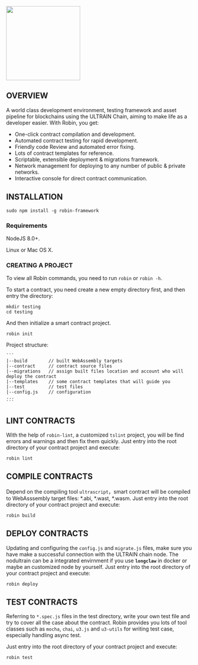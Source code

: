 <img src="https://user-images.githubusercontent.com/1866848/46092758-33c63000-c1e8-11e8-8d70-655c7358df89.png" width="200" hegiht="300" align=center />


## OVERVIEW

A world class development environment, testing framework and asset pipeline for blockchains using the ULTRAIN Chain, aiming to make life as a developer easier. With Robin, you get:

* One-click contract compilation and development.
* Automated contract testing for rapid development.
* Friendly code Review and automated error fixing.
* Lots of contract templates for reference.
* Scriptable, extensible deployment & migrations framework.
* Network management for deploying to any number of public & private networks.
* Interactive console for direct contract communication.

## INSTALLATION

```
sudo npm install -g robin-framework
```

### Requirements
NodeJS 8.0+.

Linux or Mac OS X.

### CREATING A PROJECT

To view all Robin commands, you need to run `robin` or `robin -h`.

To start a contract, you need create a new empty directory first, and then entry the directory:

```
mkdir testing
cd testing
```
And then initialize a smart contract project.

```
robin init
```

Project structure:

    ```
    |--build        // built WebAssembly targets
    |--contract     // contract source files
    |--migrations   // assign built files location and account who will deploy the contract
    |--templates    // some contract templates that will guide you
    |--test         // test files 
    |--config.js    // configuration
    ...
    ```

## LINT CONTRACTS
With the help of `robin-lint`, a customized `tslint` project, you will be find errors and warnings and then fix them quickly.
Just entry into the root directory of your contract project and execute: 
```
robin lint
```

## COMPILE CONTRACTS

Depend on the compiling tool `ultrascript`，smart contract will be compiled to WebAsssembly target files: *.abi, *.wast, *.wasm.
Just entry into the root directory of your contract project and execute: 
```
robin build
```

## DEPLOY CONTRACTS

Updating and configuring the `config.js` and `migrate.js` files, make sure you have make a successful connection with the ULTRAIN chain node. The nodultrain can be a integrated envirnment if you use **`longclaw`** in docker or maybe an customized node by yourself.
Just entry into the root directory of your contract project and execute: 
```
robin deploy
```

## TEST CONTRACTS

Referring to `*.spec.js` files in the test directory, write your own test file and try to cover all the case about the contract. Robin provides you lots of tool classes such as `mocha`, `chai`, `u3.js` and `u3-utils` for writing test case, especially handling async test.

Just entry into the root directory of your contract project and execute: 
```
robin test
```

